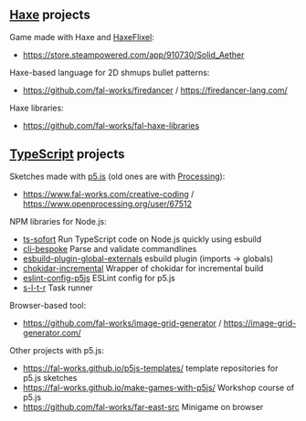 ## [Haxe](https://haxe.org/) projects

Game made with Haxe and [HaxeFlixel](https://haxeflixel.com/):

- <https://store.steampowered.com/app/910730/Solid_Aether>

Haxe-based language for 2D shmups bullet patterns:

- <https://github.com/fal-works/firedancer> / https://firedancer-lang.com/

Haxe libraries:

- https://github.com/fal-works/fal-haxe-libraries

## [TypeScript](https://www.typescriptlang.org/) projects

Sketches made with [p5.js](https://p5js.org/) (old ones are with [Processing](https://processing.org/)):

- https://www.fal-works.com/creative-coding / https://www.openprocessing.org/user/67512

NPM libraries for Node.js:

- [ts-sofort](https://github.com/fal-works/ts-sofort) Run TypeScript code on Node.js quickly using esbuild
- [cli-bespoke](https://github.com/fal-works/cli-bespoke-js) Parse and validate commandlines
- [esbuild-plugin-global-externals](https://github.com/fal-works/esbuild-plugin-global-externals) esbuild plugin (imports -> globals)
- [chokidar-incremental](https://github.com/fal-works/chokidar-incremental) Wrapper of chokidar for incremental build
- [eslint-config-p5js](https://github.com/fal-works/eslint-config-p5js) ESLint config for p5.js
- [s-l-t-r](https://github.com/fal-works/s-l-t-r) Task runner

Browser-based tool:

- https://github.com/fal-works/image-grid-generator / https://image-grid-generator.com/

Other projects with p5.js:

- https://fal-works.github.io/p5js-templates/ template repositories for p5.js sketches
- https://fal-works.github.io/make-games-with-p5js/ Workshop course of p5.js 
- https://github.com/fal-works/far-east-src Minigame on browser
